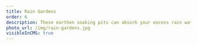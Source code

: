 ```yaml
---
title: Rain Gardens
order: 6
description: These earthen soaking pits can absorb your excess rain water into the water table naturally, preventing erosion and providing a unique habitat.
photo_url: /img/rain-gardens.jpg
visibleInCMS: true
---
```

